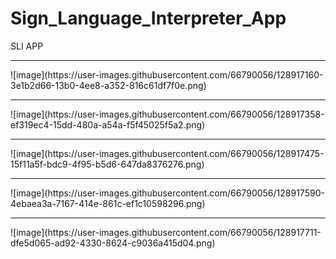 # Sign_Language_Interpreter_App
SLI APP
<hr>
![image](https://user-images.githubusercontent.com/66790056/128917160-3e1b2d66-13b0-4ee8-a352-816c61df7f0e.png)
<hr>
![image](https://user-images.githubusercontent.com/66790056/128917358-ef319ec4-15dd-480a-a54a-f5f45025f5a2.png)
<hr>
![image](https://user-images.githubusercontent.com/66790056/128917475-15f11a5f-bdc9-4f95-b5d6-647da8376276.png)
<hr>
![image](https://user-images.githubusercontent.com/66790056/128917590-4ebaea3a-7167-414e-861c-ef1c10598296.png)
<hr>
![image](https://user-images.githubusercontent.com/66790056/128917711-dfe5d065-ad92-4330-8624-c9036a415d04.png)
